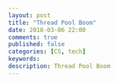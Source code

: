 ```yaml
---
layout: post
title: "Thread Pool Boom"
date: 2018-03-06 22:00
comments: true
published: false
categories: [CS, tech]
keywords: 
description: Thread Pool Boom
---
```



